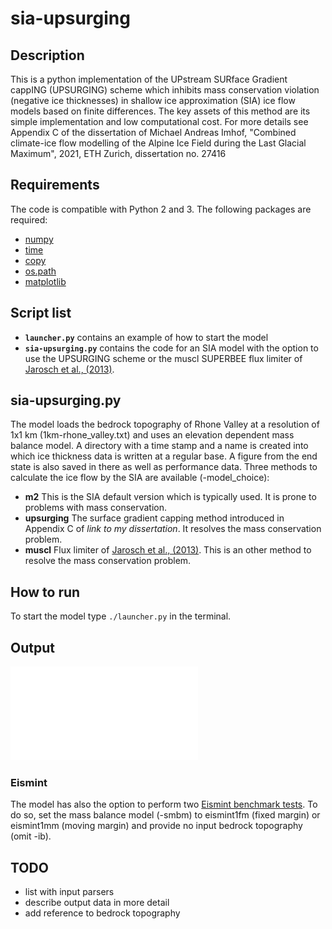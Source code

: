 # sia-upsurging


## Description
This is a python implementation of the UPstream SURface Gradient cappING (UPSURGING) scheme which inhibits mass conservation violation (negative ice thicknesses) in shallow ice approximation (SIA) ice flow models based on finite differences. The key assets of this method are its simple implementation and low computational cost. For more details see Appendix C of the dissertation of Michael Andreas Imhof, "Combined climate-ice flow modelling of the Alpine Ice Field during the Last Glacial Maximum", 2021, ETH Zurich, dissertation no. 27416


## Requirements
The code is compatible with Python 2 and 3. The following packages are required:
- [numpy](https://numpy.org/)
- [time](https://docs.python.org/3/library/time.html)
- [copy](https://docs.python.org/3/library/copy.html)
- [os.path](https://docs.python.org/3/library/os.path.html#module-os.path)
- [matplotlib](https://matplotlib.org/stable/index.html)


## Script list
- **`launcher.py`** contains an example of how to start the model
- **`sia-upsurging.py`** contains the code for an SIA model with the option to use the UPSURGING scheme or the muscl SUPERBEE flux limiter of [Jarosch et al., (2013)](https://doi.org/10.5194/tc-7-229-2013). 


## sia-upsurging.py
The model loads the bedrock topography of Rhone Valley at a resolution of 1x1 km (1km-rhone_valley.txt) and uses an elevation dependent mass balance model. A directory with a time stamp and a name is created into which ice thickness data is written at a regular base. A figure from the end state is also saved in there as well as performance data. 
Three methods to calculate the ice flow by the SIA are available (-model_choice):
- **m2** This is the SIA default version which is typically used. It is prone to problems with mass conservation. 
- **upsurging** The surface gradient capping method introduced in Appendix C of _link to my dissertation_. It resolves the mass conservation problem. 
- **muscl** Flux limiter of [Jarosch et al., (2013)](https://doi.org/10.5194/tc-7-229-2013). This is an other method to resolve the mass conservation problem. 

## How to run
To start the model type `./launcher.py` in the terminal. 

## Output
![Sample output of `sia-upsurging.py`](docs/end_state.pdf)



### Eismint
The model has also the option to perform two [Eismint benchmark tests](https://www.cambridge.org/core/journals/annals-of-glaciology/article/eismint-benchmarks-for-testing-icesheet-models/F8563050E59F7161FAD3EA55329E70E6). To do so, set the mass balance model (-smbm) to eismint1fm (fixed margin) or eismint1mm (moving margin) and provide no input bedrock topography (omit -ib). 



## TODO
- list with input parsers
- describe output data in more detail
- add reference to bedrock topography
